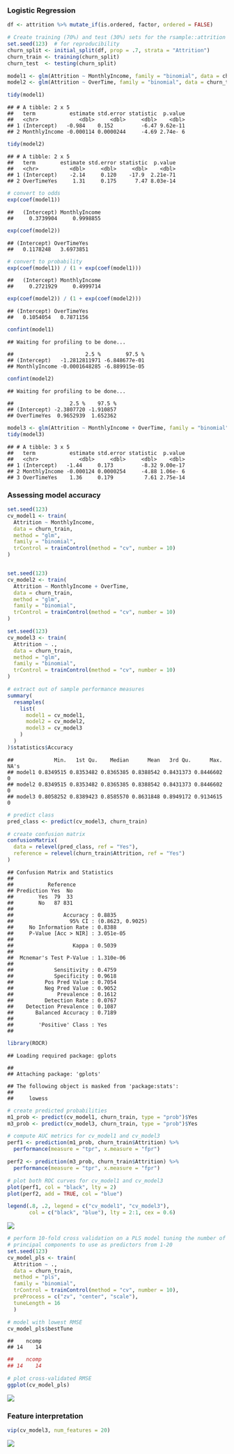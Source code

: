 ### Logistic Regression

``` r
df <- attrition %>% mutate_if(is.ordered, factor, ordered = FALSE)

# Create training (70%) and test (30%) sets for the rsample::attrition data.
set.seed(123)  # for reproducibility
churn_split <- initial_split(df, prop = .7, strata = "Attrition")
churn_train <- training(churn_split)
churn_test  <- testing(churn_split)
```

``` r
model1 <- glm(Attrition ~ MonthlyIncome, family = "binomial", data = churn_train)
model2 <- glm(Attrition ~ OverTime, family = "binomial", data = churn_train)
```

``` r
tidy(model1)
```

    ## # A tibble: 2 x 5
    ##   term           estimate std.error statistic  p.value
    ##   <chr>             <dbl>     <dbl>     <dbl>    <dbl>
    ## 1 (Intercept)   -0.984    0.152         -6.47 9.62e-11
    ## 2 MonthlyIncome -0.000114 0.0000244     -4.69 2.74e- 6

``` r
tidy(model2)
```

    ## # A tibble: 2 x 5
    ##   term        estimate std.error statistic  p.value
    ##   <chr>          <dbl>     <dbl>     <dbl>    <dbl>
    ## 1 (Intercept)    -2.14     0.120    -17.9  2.21e-71
    ## 2 OverTimeYes     1.31     0.175      7.47 8.03e-14

``` r
# convert to odds
exp(coef(model1))
```

    ##   (Intercept) MonthlyIncome 
    ##     0.3739904     0.9998855

``` r
exp(coef(model2))
```

    ## (Intercept) OverTimeYes 
    ##   0.1178248   3.6973851

``` r
# convert to probability
exp(coef(model1)) / (1 + exp(coef(model1)))
```

    ##   (Intercept) MonthlyIncome 
    ##     0.2721929     0.4999714

``` r
exp(coef(model2)) / (1 + exp(coef(model2)))
```

    ## (Intercept) OverTimeYes 
    ##   0.1054054   0.7871156

``` r
confint(model1)
```

    ## Waiting for profiling to be done...

    ##                       2.5 %        97.5 %
    ## (Intercept)   -1.2812811971 -6.848677e-01
    ## MonthlyIncome -0.0001648285 -6.889915e-05

``` r
confint(model2)
```

    ## Waiting for profiling to be done...

    ##                  2.5 %    97.5 %
    ## (Intercept) -2.3807720 -1.910857
    ## OverTimeYes  0.9652939  1.652362

``` r
model3 <- glm(Attrition ~ MonthlyIncome + OverTime, family = "binomial", data = churn_train)
tidy(model3)
```

    ## # A tibble: 3 x 5
    ##   term           estimate std.error statistic  p.value
    ##   <chr>             <dbl>     <dbl>     <dbl>    <dbl>
    ## 1 (Intercept)   -1.44     0.173         -8.32 9.00e-17
    ## 2 MonthlyIncome -0.000124 0.0000254     -4.88 1.06e- 6
    ## 3 OverTimeYes    1.36     0.179          7.61 2.75e-14

### Assessing model accuracy

``` r
set.seed(123)
cv_model1 <- train(
  Attrition ~ MonthlyIncome, 
  data = churn_train, 
  method = "glm",
  family = "binomial",
  trControl = trainControl(method = "cv", number = 10)
)


set.seed(123)
cv_model2 <- train(
  Attrition ~ MonthlyIncome + OverTime, 
  data = churn_train, 
  method = "glm",
  family = "binomial",
  trControl = trainControl(method = "cv", number = 10)
)

set.seed(123)
cv_model3 <- train(
  Attrition ~ ., 
  data = churn_train, 
  method = "glm",
  family = "binomial",
  trControl = trainControl(method = "cv", number = 10)
)

# extract out of sample performance measures
summary(
  resamples(
    list(
      model1 = cv_model1, 
      model2 = cv_model2, 
      model3 = cv_model3
    )
  )
)$statistics$Accuracy
```

    ##             Min.   1st Qu.    Median      Mean   3rd Qu.      Max. NA's
    ## model1 0.8349515 0.8353482 0.8365385 0.8388542 0.8431373 0.8446602    0
    ## model2 0.8349515 0.8353482 0.8365385 0.8388542 0.8431373 0.8446602    0
    ## model3 0.8058252 0.8389423 0.8585570 0.8631848 0.8949172 0.9134615    0

``` r
# predict class
pred_class <- predict(cv_model3, churn_train)

# create confusion matrix
confusionMatrix(
  data = relevel(pred_class, ref = "Yes"),
  reference = relevel(churn_train$Attrition, ref = "Yes")
)
```

    ## Confusion Matrix and Statistics
    ## 
    ##           Reference
    ## Prediction Yes  No
    ##        Yes  79  33
    ##        No   87 831
    ##                                           
    ##                Accuracy : 0.8835          
    ##                  95% CI : (0.8623, 0.9025)
    ##     No Information Rate : 0.8388          
    ##     P-Value [Acc > NIR] : 3.051e-05       
    ##                                           
    ##                   Kappa : 0.5039          
    ##                                           
    ##  Mcnemar's Test P-Value : 1.310e-06       
    ##                                           
    ##             Sensitivity : 0.4759          
    ##             Specificity : 0.9618          
    ##          Pos Pred Value : 0.7054          
    ##          Neg Pred Value : 0.9052          
    ##              Prevalence : 0.1612          
    ##          Detection Rate : 0.0767          
    ##    Detection Prevalence : 0.1087          
    ##       Balanced Accuracy : 0.7189          
    ##                                           
    ##        'Positive' Class : Yes             
    ## 

``` r
library(ROCR)
```

    ## Loading required package: gplots

    ## 
    ## Attaching package: 'gplots'

    ## The following object is masked from 'package:stats':
    ## 
    ##     lowess

``` r
# create predicted probabilities
m1_prob <- predict(cv_model1, churn_train, type = "prob")$Yes
m3_prob <- predict(cv_model3, churn_train, type = "prob")$Yes

# compute AUC metrics for cv_model1 and cv_model3
perf1 <- prediction(m1_prob, churn_train$Attrition) %>%
  performance(measure = "tpr", x.measure = "fpr")

perf2 <- prediction(m3_prob, churn_train$Attrition) %>%
  performance(measure = "tpr", x.measure = "fpr")

# plot both ROC curves for cv_model1 and cv_model3
plot(perf1, col = "black", lty = 2)
plot(perf2, add = TRUE, col = "blue")

legend(.8, .2, legend = c("cv_model1", "cv_model3"),
       col = c("black", "blue"), lty = 2:1, cex = 0.6)
```

![](05-Logistic-Regression_files/figure-markdown_github/unnamed-chunk-10-1.png)

``` r
# perform 10-fold cross validation on a PLS model tuning the number of
# principal components to use as predictors from 1-20
set.seed(123)
cv_model_pls <- train(
  Attrition ~ ., 
  data = churn_train, 
  method = "pls",
  family = "binomial",
  trControl = trainControl(method = "cv", number = 10),
  preProcess = c("zv", "center", "scale"),
  tuneLength = 16
  )

# model with lowest RMSE
cv_model_pls$bestTune
```

    ##    ncomp
    ## 14    14

``` r
##    ncomp
## 14    14

# plot cross-validated RMSE
ggplot(cv_model_pls)
```

![](05-Logistic-Regression_files/figure-markdown_github/unnamed-chunk-11-1.png)

### Feature interpretation

``` r
vip(cv_model3, num_features = 20)
```

![](05-Logistic-Regression_files/figure-markdown_github/unnamed-chunk-12-1.png)

